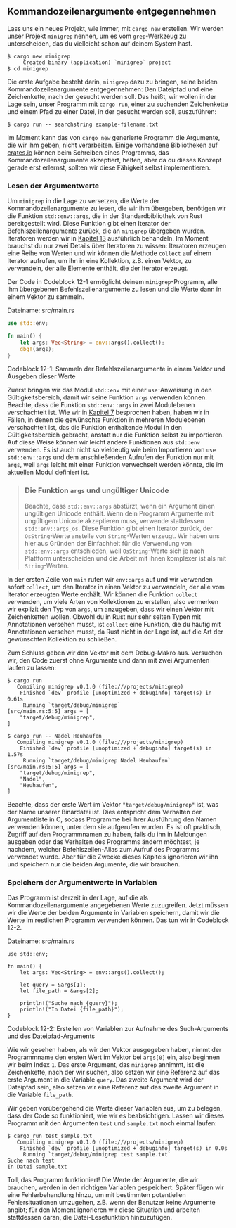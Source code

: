 ## Kommandozeilenargumente entgegennehmen

Lass uns ein neues Projekt, wie immer, mit `cargo new` erstellen. Wir werden
unser Projekt `minigrep` nennen, um es vom `grep`-Werkzeug zu unterscheiden,
das du vielleicht schon auf deinem System hast.

```console
$ cargo new minigrep
     Created binary (application) `minigrep` project
$ cd minigrep
```

Die erste Aufgabe besteht darin, `minigrep` dazu zu bringen, seine beiden
Kommandozeilenargumente entgegennehmen: Den Dateipfad und eine Zeichenkette,
nach der gesucht werden soll. Das heißt, wir wollen in der Lage sein, unser
Programm mit `cargo run`, einer zu suchenden Zeichenkette und einem Pfad zu
einer Datei, in der gesucht werden soll, auszuführen:

```console
$ cargo run -- searchstring example-filename.txt
```

Im Moment kann das von `cargo new` generierte Programm die Argumente, die wir
ihm geben, nicht verarbeiten. Einige vorhandene Bibliotheken auf
[crates.io][crates-io] können beim Schreiben eines Programms, das
Kommandozeilenargumente akzeptiert, helfen, aber da du dieses Konzept gerade
erst erlernst, sollten wir diese Fähigkeit selbst implementieren.

### Lesen der Argumentwerte

Um `minigrep` in die Lage zu versetzen, die Werte der Kommandozeilenargumente
zu lesen, die wir ihm übergeben, benötigen wir die Funktion `std::env::args`,
die in der Standardbibliothek von Rust bereitgestellt wird. Diese Funktion gibt
einen Iterator der Befehlszeilenargumente zurück, die an `minigrep` übergeben
wurden. Iteratoren werden wir in [Kapitel 13][ch13] ausführlich behandeln. Im
Moment brauchst du nur zwei Details über Iteratoren zu wissen: Iteratoren
erzeugen eine Reihe von Werten und wir können die Methode `collect` auf einem
Iterator aufrufen, um ihn in eine Kollektion, z.B. einen Vektor, zu verwandeln,
der alle Elemente enthält, die der Iterator erzeugt.

Der Code in Codeblock 12-1 ermöglicht deinem `minigrep`-Programm, alle ihm
übergebenen Befehlszeilenargumente zu lesen und die Werte dann in einem Vektor
zu sammeln.

<span class="filename">Dateiname: src/main.rs</span>

```rust
use std::env;

fn main() {
    let args: Vec<String> = env::args().collect();
    dbg!(args);
}
```

<span class="caption">Codeblock 12-1: Sammeln der Befehlszeilenargumente in
einem Vektor und Ausgeben dieser Werte</span>

Zuerst bringen wir das Modul `std::env` mit einer `use`-Anweisung in den
Gültigkeitsbereich, damit wir seine Funktion `args` verwenden können. Beachte,
dass die Funktion `std::env::args` in zwei Modulebenen verschachtelt ist. Wie
wir in [Kapitel 7][ch7-idiomatic-use] besprochen haben, haben wir in Fällen, in
denen die gewünschte Funktion in mehreren Modulebenen verschachtelt ist, das
die Funktion enthaltende Modul in den Gültigkeitsbereich gebracht, anstatt nur
die Funktion selbst zu importieren. Auf diese Weise können wir leicht andere
Funktionen aus `std::env` verwenden. Es ist auch nicht so vieldeutig wie beim
Importieren von `use std::env::args` und dem anschließenden Aufrufen der
Funktion nur mit `args`, weil `args` leicht mit einer Funktion verwechselt
werden könnte, die im aktuellen Modul definiert ist.

> ### Die Funktion `args` und ungültiger Unicode
>
> Beachte, dass `std::env::args` abstürzt, wenn ein Argument einen ungültigen
> Unicode enthält. Wenn dein Programm Argumente mit ungültigem Unicode
> akzeptieren muss, verwende stattdessen `std::env::args_os`. Diese Funktion
> gibt einen Iterator zurück, der `OsString`-Werte anstelle von `String`-Werten
> erzeugt. Wir haben uns hier aus Gründen der Einfachheit für die Verwendung
> von `std::env::args` entschieden, weil `OsString`-Werte sich je nach
> Plattform unterscheiden und die Arbeit mit ihnen komplexer ist als mit
> `String`-Werten.

In der ersten Zeile von `main` rufen wir `env::args` auf und wir verwenden
sofort `collect`, um den Iterator in einen Vektor zu verwandeln, der alle vom
Iterator erzeugten Werte enthält. Wir können die Funktion `collect` verwenden,
um viele Arten von Kollektionen zu erstellen, also vermerken wir explizit den
Typ von `args`, um anzugeben, dass wir einen Vektor mit Zeichenketten wollen.
Obwohl du in Rust nur sehr selten Typen mit Annotationen versehen musst, ist
`collect` eine Funktion, die du häufig mit Annotationen versehen musst, da Rust
nicht in der Lage ist, auf die Art der gewünschten Kollektion zu schließen.

Zum Schluss geben wir den Vektor mit dem Debug-Makro aus. Versuchen wir, den
Code zuerst ohne Argumente und dann mit zwei Argumenten laufen zu lassen:

```console
$ cargo run
   Compiling minigrep v0.1.0 (file:///projects/minigrep)
    Finished `dev` profile [unoptimized + debuginfo] target(s) in 0.61s
     Running `target/debug/minigrep`
[src/main.rs:5:5] args = [
    "target/debug/minigrep",
]
```

```console
$ cargo run -- Nadel Heuhaufen
   Compiling minigrep v0.1.0 (file:///projects/minigrep)
    Finished `dev` profile [unoptimized + debuginfo] target(s) in 1.57s
     Running `target/debug/minigrep Nadel Heuhaufen`
[src/main.rs:5:5] args = [
    "target/debug/minigrep",
    "Nadel",
    "Heuhaufen",
]
```

Beachte, dass der erste Wert im Vektor `"target/debug/minigrep"` ist, was der
Name unserer Binärdatei ist. Dies entspricht dem Verhalten der Argumentliste in
C, sodass Programme bei ihrer Ausführung den Namen verwenden können, unter dem
sie aufgerufen wurden. Es ist oft praktisch, Zugriff auf den Programmnamen zu
haben, falls du ihn in Meldungen ausgeben oder das Verhalten des Programms
ändern möchtest, je nachdem, welcher Befehlszeilen-Alias zum Aufruf des
Programms verwendet wurde. Aber für die Zwecke dieses Kapitels ignorieren wir
ihn und speichern nur die beiden Argumente, die wir brauchen.

### Speichern der Argumentwerte in Variablen

Das Programm ist derzeit in der Lage, auf die als Kommandozeilenargumente
angegebenen Werte zuzugreifen. Jetzt müssen wir die Werte der beiden Argumente
in Variablen speichern, damit wir die Werte im restlichen Programm verwenden
können. Das tun wir in Codeblock 12-2.

<span class="filename">Dateiname: src/main.rs</span>

```rust,noplayground
use std::env;

fn main() {
    let args: Vec<String> = env::args().collect();

    let query = &args[1];
    let file_path = &args[2];

    println!("Suche nach {query}");
    println!("In Datei {file_path}");
}
```

<span class="caption">Codeblock 12-2: Erstellen von Variablen zur Aufnahme des
Such-Arguments und des Dateipfad-Arguments</span>

Wie wir gesehen haben, als wir den Vektor ausgegeben haben, nimmt der
Programmname den ersten Wert im Vektor bei `args[0]` ein, also beginnen wir
beim Index `1`. Das erste Argument, das `minigrep` annimmt, ist die
Zeichenkette, nach der wir suchen, also setzen wir eine Referenz auf das erste
Argument in die Variable `query`. Das zweite Argument wird der Dateipfad sein,
also setzen wir eine Referenz auf das zweite Argument in die Variable
`file_path`.

Wir geben vorübergehend die Werte dieser Variablen aus, um zu belegen, dass der
Code so funktioniert, wie wir es beabsichtigen. Lassen wir dieses Programm mit
den Argumenten `test` und `sample.txt` noch einmal laufen:

```console
$ cargo run test sample.txt
   Compiling minigrep v0.1.0 (file:///projects/minigrep)
    Finished `dev` profile [unoptimized + debuginfo] target(s) in 0.0s
     Running `target/debug/minigrep test sample.txt`
Suche nach test
In Datei sample.txt
```

Toll, das Programm funktioniert! Die Werte der Argumente, die wir brauchen,
werden in den richtigen Variablen gespeichert. Später fügen wir eine
Fehlerbehandlung hinzu, um mit bestimmten potentiellen Fehlersituationen
umzugehen, z.B. wenn der Benutzer keine Argumente angibt; für den Moment
ignorieren wir diese Situation und arbeiten stattdessen daran, die
Datei-Lesefunktion hinzuzufügen.

[ch13]: ch13-00-functional-features.html
[ch7-idiomatic-use]:
ch07-04-bringing-paths-into-scope-with-the-use-keyword.html#idiomatische-use-pfade-erstellen
[crates-io]: https://crates.io/
